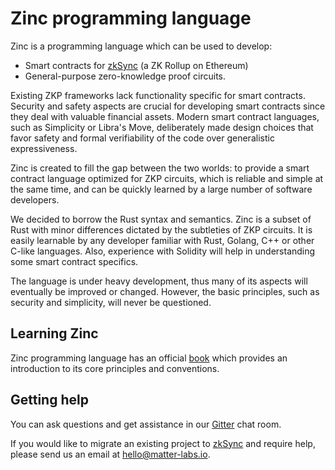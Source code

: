 # Zinc programming language

Zinc is a programming language which can be used to develop:

- Smart contracts for [zkSync](https://zksync.io) (a ZK Rollup on Ethereum)
- General-purpose zero-knowledge proof circuits.

Existing ZKP frameworks lack functionality specific for smart contracts. Security and safety aspects are crucial for
developing smart contracts since they deal with valuable financial assets. Modern smart contract languages, such as
Simplicity or Libra's Move, deliberately made design choices that favor safety and formal verifiability of the code over
generalistic expressiveness.

Zinc is created to fill the gap between the two worlds: to provide a smart contract language optimized for ZKP circuits,
which is reliable and simple at the same time, and can be quickly learned by a large number of software developers.

We decided to borrow the Rust syntax and semantics. Zinc is a subset of Rust with minor differences dictated by the
subtleties of ZKP circuits. It is easily learnable by any developer familiar with Rust, Golang, C++ or other C-like
languages. Also, experience with Solidity will help in understanding some smart contract specifics.

The language is under heavy development, thus many of its aspects will eventually be improved or changed. However, the
basic principles, such as security and simplicity, will never be questioned.

## Learning Zinc

Zinc programming language has an official [book](https://zinc.zksync.io/) which provides an introduction to its core
principles and conventions.

## Getting help

You can ask questions and get assistance in our [Gitter](https://gitter.im/matter-labs/zinc) chat room.

If you would like to migrate an existing project to [zkSync](https://zksync.io) and require help, please send us an
email at hello@matter-labs.io.
